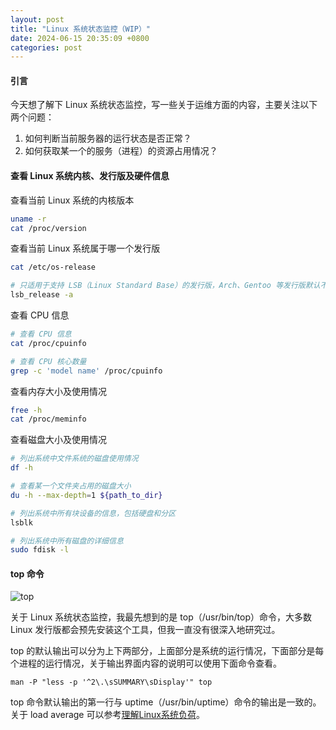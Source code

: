 ```yaml
---
layout: post
title: "Linux 系统状态监控（WIP）"
date: 2024-06-15 20:35:09 +0800
categories: post
---
```


#### **引言**

今天想了解下 Linux 系统状态监控，写一些关于运维方面的内容，主要关注以下两个问题：

1. 如何判断当前服务器的运行状态是否正常？
2. 如何获取某一个的服务（进程）的资源占用情况？

#### **查看 Linux 系统内核、发行版及硬件信息**

查看当前 Linux 系统的内核版本

``` Bash
uname -r
cat /proc/version
```

查看当前 Linux 系统属于哪一个发行版

``` Bash
cat /etc/os-release

# 只适用于支持 LSB（Linux Standard Base）的发行版，Arch、Gentoo 等发行版默认不支持 LSB
lsb_release -a
```

查看 CPU 信息

``` Bash
# 查看 CPU 信息
cat /proc/cpuinfo

# 查看 CPU 核心数量
grep -c 'model name' /proc/cpuinfo
```

查看内存大小及使用情况

``` Bash
free -h
cat /proc/meminfo
```

查看磁盘大小及使用情况

``` Bash
# 列出系统中文件系统的磁盘使用情况
df -h

# 查看某一个文件夹占用的磁盘大小
du -h --max-depth=1 ${path_to_dir}

# 列出系统中所有块设备的信息，包括硬盘和分区
lsblk

# 列出系统中所有磁盘的详细信息
sudo fdisk -l
```

#### **top 命令**

![top](/assets/imgs/top.png)

关于 Linux 系统状态监控，我最先想到的是 top（/usr/bin/top）命令，大多数 Linux 发行版都会预先安装这个工具，但我一直没有很深入地研究过。

top 的默认输出可以分为上下两部分，上面部分是系统的运行情况，下面部分是每个进程的运行情况，关于输出界面内容的说明可以使用下面命令查看。

``` Shell
man -P "less -p '^2\.\sSUMMARY\sDisplay'" top
```

top 命令默认输出的第一行与 uptime（/usr/bin/uptime）命令的输出是一致的。关于 load average 可以参考[理解Linux系统负荷](https://www.ruanyifeng.com/blog/2011/07/linux_load_average_explained.html)。
